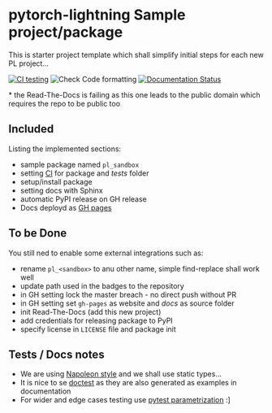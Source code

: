 # pytorch-lightning Sample project/package

This is starter project template which shall simplify initial steps for each new PL project...

[![CI testing](https://github.com/PyTorchLightning/lightning-sandbox/workflows/CI%20testing/badge.svg)](https://github.com/PyTorchLightning/lightning-sandbox/actions?query=workflow%3A%22CI+testing%22)
![Check Code formatting](https://github.com/PyTorchLightning/lightning-sandbox/workflows/Check%20Code%20formatting/badge.svg)
[![Documentation Status](https://readthedocs.org/projects/pt-lightning-sandbox/badge/?version=latest)](https://pt-lightning-sandbox.readthedocs.io/en/latest/?badge=latest)

\* the Read-The-Docs is failing as this one leads to the public domain which requires the repo to be public too

## Included

Listing the implemented sections:
 - sample package named `pl_sandbox`
 - setting [CI](https://github.com/PyTorchLightning/lightning-sandbox/actions?query=workflow%3A%22CI+testing%22) for package and _tests_ folder
 - setup/install package
 - setting docs with Sphinx
 - automatic PyPI release on GH release
 - Docs deployd as [GH pages](https://pytorchlightning.github.io/lightning-sandbox)

## To be Done

You still ned to enable some external integrations such as:
 - rename `pl_<sandbox>` to anu other name, simple find-replace shall work well
 - update path used in the badges to the repository
 - in GH setting lock the master breach - no direct push without PR
 - in GH setting set `gh-pages` as website and _docs_ as source folder
 - init Read-The-Docs (add this new project)
 - add credentials for releasing package to PyPI
 - specify license in `LICENSE` file and package init

## Tests / Docs notes

* We are using [Napoleon style](https://www.sphinx-doc.org/en/master/usage/extensions/napoleon.html) and we shall use static types...
* It is nice to se [doctest](https://docs.python.org/3/library/doctest.html) as they are also generated as examples in documentation
* For wider and edge cases testing use [pytest parametrization](https://docs.pytest.org/en/stable/parametrize.html) :]
